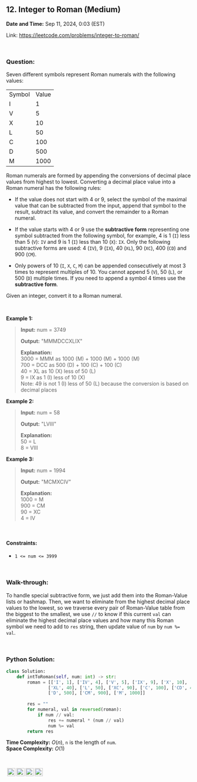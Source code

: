 ## 12. Integer to Roman (Medium)
**Date and Time:** Sep 11, 2024, 0:03 (EST)

Link: https://leetcode.com/problems/integer-to-roman/

<br>

### Question:
Seven different symbols represent Roman numerals with the following values:

|||
|---|---|
|Symbol|Value|
|I|1|
|V|5|
|X|10|
|L|50|
|C|100|
|D|500|
|M|1000|

Roman numerals are formed by appending the conversions of decimal place values from highest to lowest. Converting a decimal place value into a Roman numeral has the following rules:

* If the value does not start with 4 or 9, select the symbol of the maximal value that can be subtracted from the input, append that symbol to the result, subtract its value, and convert the remainder to a Roman numeral.

* If the value starts with 4 or 9 use the **subtractive form** representing one symbol subtracted from the following symbol, for example, 4 is 1 (`I`) less than 5 (`V`): `IV` and 9 is 1 (`I`) less than 10 (`X`): `IX`. Only the following subtractive forms are used: 4 (`IV`), 9 (`IX`), 40 (`XL`), 90 (`XC`), 400 (`CD`) and 900 (`CM`).

* Only powers of 10 (`I`, `X`, `C`, `M`) can be appended consecutively at most 3 times to represent multiples of 10. You cannot append 5 (`V`), 50 (`L`), or 500 (`D`) multiple times. If you need to append a symbol 4 times use the **subtractive form**.

Given an integer, convert it to a Roman numeral.

<br>

**Example 1:**
> **Input:** num = 3749
> 
> **Output:** "MMMDCCXLIX"
>
> **Explanation:** <br>
> 3000 = MMM as 1000 (M) + 1000 (M) + 1000 (M) <br>
> 700 = DCC as 500 (D) + 100 (C) + 100 (C) <br>
>  40 = XL as 10 (X) less of 50 (L) <br>
>   9 = IX as 1 (I) less of 10 (X) <br>
> Note: 49 is not 1 (I) less of 50 (L) because the conversion is based on decimal places

**Example 2:**
> **Input:** num = 58
> 
> **Output:** "LVIII"
>
> **Explanation:** <br>
> 50 = L <br>
> 8 = VIII

**Example 3:**
> **Input:** num = 1994
> 
> **Output:** "MCMXCIV"
>
> **Explanation:** <br>
> 1000 = M <br>
> 900 = CM <br>
>  90 = XC <br>
>   4 = IV

<br>

#### Constraints:
* `1 <= num <= 3999`

<br>

### Walk-through: 
To handle special subtractive form, we just add them into the Roman-Value lists or hashmap. Then, we want to eliminate from the highest decimal place values to the lowest, so we traverse every pair of Roman-Value table from the biggest to the smallest, we use `//` to know if this current `val` can eliminate the highest decimal place values and how many this Roman symbol we need to add to `res` string, then update value of `num` by `num %= val`.

<br>

### Python Solution:
```python
class Solution:
    def intToRoman(self, num: int) -> str:
        roman = [['I', 1], ['IV', 4], ['V', 5], ['IX', 9], ['X', 10], 
                ['XL', 40], ['L', 50], ['XC', 90], ['C', 100], ['CD', 400],
                ['D', 500], ['CM', 900], ['M', 1000]]
        
        res = ""
        for numeral, val in reversed(roman):
            if num // val:
                res += numeral * (num // val)
                num %= val
        return res
```
**Time Complexity:** $O(n)$, `n` is the length of `num`. <br>
**Space Complexity:** $O(1)$

<br>

<img style="height:22px!important;margin-left:3px;vertical-align:text-bottom;" src="https://mirrors.creativecommons.org/presskit/icons/cc.svg?ref=chooser-v1" alt="CC BY-NC-SA" title="CC BY-NC-SA"><img style="height:22px!important;margin-left:3px;vertical-align:text-bottom;" src="https://mirrors.creativecommons.org/presskit/icons/by.svg?ref=chooser-v1" alt="BY: credit must be given to the creator" title="BY: credit must be given to the creator"><img style="height:22px!important;margin-left:3px;vertical-align:text-bottom;" src="https://mirrors.creativecommons.org/presskit/icons/nc.svg?ref=chooser-v1" alt="NC: Only noncommercial uses of the work are permitted" title="NC: Only noncommercial uses of the work are permitted"><img style="height:22px!important;margin-left:3px;vertical-align:text-bottom;" src="https://mirrors.creativecommons.org/presskit/icons/sa.svg?ref=chooser-v1" alt="SA: Adaptations must be shared under the same terms" title="SA: Adaptations must be shared under the same terms">